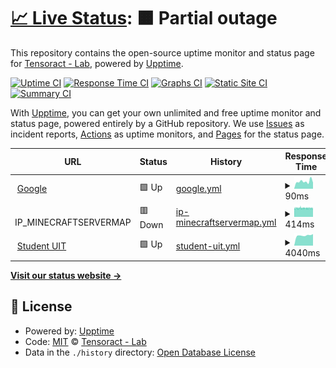 # [📈 Live Status](https://tensoract.github.io/status): <!--live status--> **🟧 Partial outage**

This repository contains the open-source uptime monitor and status page for [Tensoract - Lab](https://tensoract.github.io/status), powered by [Upptime](https://github.com/upptime/upptime).

[![Uptime CI](https://github.com/tensoract/status/workflows/Uptime%20CI/badge.svg)](https://github.com/tensoract/status/actions?query=workflow%3A%22Uptime+CI%22)
[![Response Time CI](https://github.com/tensoract/status/workflows/Response%20Time%20CI/badge.svg)](https://github.com/tensoract/status/actions?query=workflow%3A%22Response+Time+CI%22)
[![Graphs CI](https://github.com/tensoract/status/workflows/Graphs%20CI/badge.svg)](https://github.com/tensoract/status/actions?query=workflow%3A%22Graphs+CI%22)
[![Static Site CI](https://github.com/tensoract/status/workflows/Static%20Site%20CI/badge.svg)](https://github.com/tensoract/status/actions?query=workflow%3A%22Static+Site+CI%22)
[![Summary CI](https://github.com/tensoract/status/workflows/Summary%20CI/badge.svg)](https://github.com/tensoract/status/actions?query=workflow%3A%22Summary+CI%22)

With [Upptime](https://upptime.js.org), you can get your own unlimited and free uptime monitor and status page, powered entirely by a GitHub repository. We use [Issues](https://github.com/tensoract/status/issues) as incident reports, [Actions](https://github.com/tensoract/status/actions) as uptime monitors, and [Pages](https://tensoract.github.io/status) for the status page.

<!--start: status pages-->
<!-- This summary is generated by Upptime (https://github.com/upptime/upptime) -->
<!-- Do not edit this manually, your changes will be overwritten -->
<!-- prettier-ignore -->
| URL | Status | History | Response Time | Uptime |
| --- | ------ | ------- | ------------- | ------ |
| <img alt="" src="https://icons.duckduckgo.com/ip3/www.google.com.ico" height="13"> [Google](https://www.google.com) | 🟩 Up | [google.yml](https://github.com/tensoract/status/commits/HEAD/history/google.yml) | <details><summary><img alt="Response time graph" src="./graphs/google/response-time-week.png" height="20"> 90ms</summary><br><a href="https://tensoract.github.io/status/history/google"><img alt="Response time 90" src="https://img.shields.io/endpoint?url=https%3A%2F%2Fraw.githubusercontent.com%2Ftensoract%2Fstatus%2FHEAD%2Fapi%2Fgoogle%2Fresponse-time.json"></a><br><a href="https://tensoract.github.io/status/history/google"><img alt="24-hour response time 76" src="https://img.shields.io/endpoint?url=https%3A%2F%2Fraw.githubusercontent.com%2Ftensoract%2Fstatus%2FHEAD%2Fapi%2Fgoogle%2Fresponse-time-day.json"></a><br><a href="https://tensoract.github.io/status/history/google"><img alt="7-day response time 90" src="https://img.shields.io/endpoint?url=https%3A%2F%2Fraw.githubusercontent.com%2Ftensoract%2Fstatus%2FHEAD%2Fapi%2Fgoogle%2Fresponse-time-week.json"></a><br><a href="https://tensoract.github.io/status/history/google"><img alt="30-day response time 90" src="https://img.shields.io/endpoint?url=https%3A%2F%2Fraw.githubusercontent.com%2Ftensoract%2Fstatus%2FHEAD%2Fapi%2Fgoogle%2Fresponse-time-month.json"></a><br><a href="https://tensoract.github.io/status/history/google"><img alt="1-year response time 90" src="https://img.shields.io/endpoint?url=https%3A%2F%2Fraw.githubusercontent.com%2Ftensoract%2Fstatus%2FHEAD%2Fapi%2Fgoogle%2Fresponse-time-year.json"></a></details> | <details><summary><a href="https://tensoract.github.io/status/history/google">100.00%</a></summary><a href="https://tensoract.github.io/status/history/google"><img alt="All-time uptime 100.00%" src="https://img.shields.io/endpoint?url=https%3A%2F%2Fraw.githubusercontent.com%2Ftensoract%2Fstatus%2FHEAD%2Fapi%2Fgoogle%2Fuptime.json"></a><br><a href="https://tensoract.github.io/status/history/google"><img alt="24-hour uptime 100.00%" src="https://img.shields.io/endpoint?url=https%3A%2F%2Fraw.githubusercontent.com%2Ftensoract%2Fstatus%2FHEAD%2Fapi%2Fgoogle%2Fuptime-day.json"></a><br><a href="https://tensoract.github.io/status/history/google"><img alt="7-day uptime 100.00%" src="https://img.shields.io/endpoint?url=https%3A%2F%2Fraw.githubusercontent.com%2Ftensoract%2Fstatus%2FHEAD%2Fapi%2Fgoogle%2Fuptime-week.json"></a><br><a href="https://tensoract.github.io/status/history/google"><img alt="30-day uptime 100.00%" src="https://img.shields.io/endpoint?url=https%3A%2F%2Fraw.githubusercontent.com%2Ftensoract%2Fstatus%2FHEAD%2Fapi%2Fgoogle%2Fuptime-month.json"></a><br><a href="https://tensoract.github.io/status/history/google"><img alt="1-year uptime 100.00%" src="https://img.shields.io/endpoint?url=https%3A%2F%2Fraw.githubusercontent.com%2Ftensoract%2Fstatus%2FHEAD%2Fapi%2Fgoogle%2Fuptime-year.json"></a></details>
| <img alt="" src="https://icons.duckduckgo.com/ip3/null.ico" height="13"> IP_MINECRAFTSERVERMAP | 🟥 Down | [ip-minecraftservermap.yml](https://github.com/tensoract/status/commits/HEAD/history/ip-minecraftservermap.yml) | <details><summary><img alt="Response time graph" src="./graphs/ip-minecraftservermap/response-time-week.png" height="20"> 414ms</summary><br><a href="https://tensoract.github.io/status/history/ip-minecraftservermap"><img alt="Response time 414" src="https://img.shields.io/endpoint?url=https%3A%2F%2Fraw.githubusercontent.com%2Ftensoract%2Fstatus%2FHEAD%2Fapi%2Fip-minecraftservermap%2Fresponse-time.json"></a><br><a href="https://tensoract.github.io/status/history/ip-minecraftservermap"><img alt="24-hour response time 401" src="https://img.shields.io/endpoint?url=https%3A%2F%2Fraw.githubusercontent.com%2Ftensoract%2Fstatus%2FHEAD%2Fapi%2Fip-minecraftservermap%2Fresponse-time-day.json"></a><br><a href="https://tensoract.github.io/status/history/ip-minecraftservermap"><img alt="7-day response time 414" src="https://img.shields.io/endpoint?url=https%3A%2F%2Fraw.githubusercontent.com%2Ftensoract%2Fstatus%2FHEAD%2Fapi%2Fip-minecraftservermap%2Fresponse-time-week.json"></a><br><a href="https://tensoract.github.io/status/history/ip-minecraftservermap"><img alt="30-day response time 414" src="https://img.shields.io/endpoint?url=https%3A%2F%2Fraw.githubusercontent.com%2Ftensoract%2Fstatus%2FHEAD%2Fapi%2Fip-minecraftservermap%2Fresponse-time-month.json"></a><br><a href="https://tensoract.github.io/status/history/ip-minecraftservermap"><img alt="1-year response time 414" src="https://img.shields.io/endpoint?url=https%3A%2F%2Fraw.githubusercontent.com%2Ftensoract%2Fstatus%2FHEAD%2Fapi%2Fip-minecraftservermap%2Fresponse-time-year.json"></a></details> | <details><summary><a href="https://tensoract.github.io/status/history/ip-minecraftservermap">65.60%</a></summary><a href="https://tensoract.github.io/status/history/ip-minecraftservermap"><img alt="All-time uptime 65.60%" src="https://img.shields.io/endpoint?url=https%3A%2F%2Fraw.githubusercontent.com%2Ftensoract%2Fstatus%2FHEAD%2Fapi%2Fip-minecraftservermap%2Fuptime.json"></a><br><a href="https://tensoract.github.io/status/history/ip-minecraftservermap"><img alt="24-hour uptime 49.89%" src="https://img.shields.io/endpoint?url=https%3A%2F%2Fraw.githubusercontent.com%2Ftensoract%2Fstatus%2FHEAD%2Fapi%2Fip-minecraftservermap%2Fuptime-day.json"></a><br><a href="https://tensoract.github.io/status/history/ip-minecraftservermap"><img alt="7-day uptime 65.60%" src="https://img.shields.io/endpoint?url=https%3A%2F%2Fraw.githubusercontent.com%2Ftensoract%2Fstatus%2FHEAD%2Fapi%2Fip-minecraftservermap%2Fuptime-week.json"></a><br><a href="https://tensoract.github.io/status/history/ip-minecraftservermap"><img alt="30-day uptime 65.60%" src="https://img.shields.io/endpoint?url=https%3A%2F%2Fraw.githubusercontent.com%2Ftensoract%2Fstatus%2FHEAD%2Fapi%2Fip-minecraftservermap%2Fuptime-month.json"></a><br><a href="https://tensoract.github.io/status/history/ip-minecraftservermap"><img alt="1-year uptime 65.60%" src="https://img.shields.io/endpoint?url=https%3A%2F%2Fraw.githubusercontent.com%2Ftensoract%2Fstatus%2FHEAD%2Fapi%2Fip-minecraftservermap%2Fuptime-year.json"></a></details>
| <img alt="" src="https://icons.duckduckgo.com/ip3/student.uit.edu.vn.ico" height="13"> [Student UIT](https://student.uit.edu.vn/) | 🟩 Up | [student-uit.yml](https://github.com/tensoract/status/commits/HEAD/history/student-uit.yml) | <details><summary><img alt="Response time graph" src="./graphs/student-uit/response-time-week.png" height="20"> 4040ms</summary><br><a href="https://tensoract.github.io/status/history/student-uit"><img alt="Response time 4040" src="https://img.shields.io/endpoint?url=https%3A%2F%2Fraw.githubusercontent.com%2Ftensoract%2Fstatus%2FHEAD%2Fapi%2Fstudent-uit%2Fresponse-time.json"></a><br><a href="https://tensoract.github.io/status/history/student-uit"><img alt="24-hour response time 4559" src="https://img.shields.io/endpoint?url=https%3A%2F%2Fraw.githubusercontent.com%2Ftensoract%2Fstatus%2FHEAD%2Fapi%2Fstudent-uit%2Fresponse-time-day.json"></a><br><a href="https://tensoract.github.io/status/history/student-uit"><img alt="7-day response time 4040" src="https://img.shields.io/endpoint?url=https%3A%2F%2Fraw.githubusercontent.com%2Ftensoract%2Fstatus%2FHEAD%2Fapi%2Fstudent-uit%2Fresponse-time-week.json"></a><br><a href="https://tensoract.github.io/status/history/student-uit"><img alt="30-day response time 4040" src="https://img.shields.io/endpoint?url=https%3A%2F%2Fraw.githubusercontent.com%2Ftensoract%2Fstatus%2FHEAD%2Fapi%2Fstudent-uit%2Fresponse-time-month.json"></a><br><a href="https://tensoract.github.io/status/history/student-uit"><img alt="1-year response time 4040" src="https://img.shields.io/endpoint?url=https%3A%2F%2Fraw.githubusercontent.com%2Ftensoract%2Fstatus%2FHEAD%2Fapi%2Fstudent-uit%2Fresponse-time-year.json"></a></details> | <details><summary><a href="https://tensoract.github.io/status/history/student-uit">100.00%</a></summary><a href="https://tensoract.github.io/status/history/student-uit"><img alt="All-time uptime 100.00%" src="https://img.shields.io/endpoint?url=https%3A%2F%2Fraw.githubusercontent.com%2Ftensoract%2Fstatus%2FHEAD%2Fapi%2Fstudent-uit%2Fuptime.json"></a><br><a href="https://tensoract.github.io/status/history/student-uit"><img alt="24-hour uptime 100.00%" src="https://img.shields.io/endpoint?url=https%3A%2F%2Fraw.githubusercontent.com%2Ftensoract%2Fstatus%2FHEAD%2Fapi%2Fstudent-uit%2Fuptime-day.json"></a><br><a href="https://tensoract.github.io/status/history/student-uit"><img alt="7-day uptime 100.00%" src="https://img.shields.io/endpoint?url=https%3A%2F%2Fraw.githubusercontent.com%2Ftensoract%2Fstatus%2FHEAD%2Fapi%2Fstudent-uit%2Fuptime-week.json"></a><br><a href="https://tensoract.github.io/status/history/student-uit"><img alt="30-day uptime 100.00%" src="https://img.shields.io/endpoint?url=https%3A%2F%2Fraw.githubusercontent.com%2Ftensoract%2Fstatus%2FHEAD%2Fapi%2Fstudent-uit%2Fuptime-month.json"></a><br><a href="https://tensoract.github.io/status/history/student-uit"><img alt="1-year uptime 100.00%" src="https://img.shields.io/endpoint?url=https%3A%2F%2Fraw.githubusercontent.com%2Ftensoract%2Fstatus%2FHEAD%2Fapi%2Fstudent-uit%2Fuptime-year.json"></a></details>

<!--end: status pages-->

[**Visit our status website →**](https://tensoract.github.io/status)

## 📄 License

- Powered by: [Upptime](https://github.com/upptime/upptime)
- Code: [MIT](./LICENSE) © [Tensoract - Lab](https://tensoract.github.io/status)
- Data in the `./history` directory: [Open Database License](https://opendatacommons.org/licenses/odbl/1-0/)
